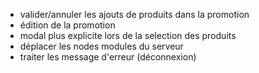 - valider/annuler les ajouts de produits dans la promotion
- édition de la promotion
- modal plus explicite lors de la selection des produits
- déplacer les nodes modules du serveur
- traiter les message d'erreur (déconnexion)
